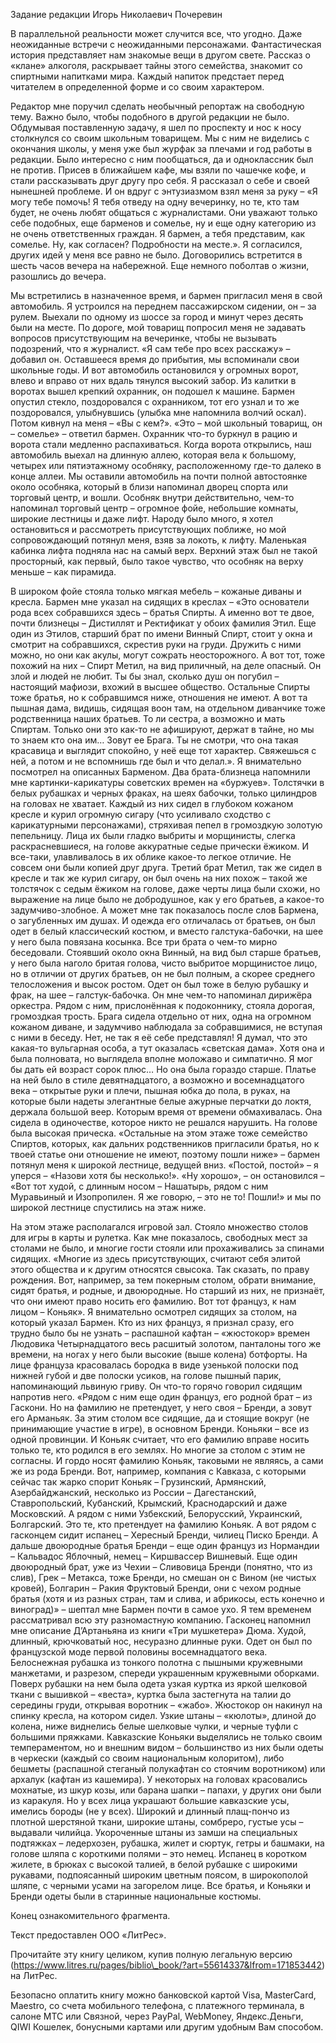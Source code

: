 Задание редакции Игорь Николаевич Почеревин

В параллельной реальности может случится все, что угодно. Даже
неожиданные встречи с неожиданными персонажами. Фантастическая история
представляет нам знакомые вещи в другом свете. Рассказ о «клане»
алкоголя, раскрывает тайны этого семейства, знакомит со спиртными
напитками мира. Каждый напиток предстает перед читателем в определенной
форме и со своим характером.

Редактор мне поручил сделать необычный репортаж на свободную тему. Важно
было, чтобы подобного в другой редакции не было. Обдумывая поставленную
задачу, я шел по проспекту и нос к носу столкнулся со своим школьным
товарищем. Мы с ним не виделись с окончания школы, у меня уже был журфак
за плечами и год работы в редакции. Было интересно с ним пообщаться, да
и одноклассник был не против. Присев в ближайшем кафе, мы взяли по
чашечке кофе, и стали рассказывать друг другу про себя. Я рассказал о
себе и своей нынешней проблеме. И он вдруг с энтузиазмом взял меня за
руку – «Я могу тебе помочь! Я тебя отведу на одну вечеринку, но те, кто
там будет, не очень любят общаться с журналистами. Они уважают только
себе подобных, еще барменов и сомелье, ну и еще одну категорию из не
очень ответственных граждан. Я бармен, а тебя представим, как сомелье.
Ну, как согласен? Подробности на месте.». Я согласился, других идей у
меня все равно не было. Договорились встретится в шесть часов вечера на
набережной. Еще немного поболтав о жизни, разошлись до вечера.

Мы встретились в назначенное время, и бармен пригласил меня в свой
автомобиль. Я устроился на переднем пассажирском сидении, он – за рулем.
Выехали по одному из шоссе за город и минут через десять были на месте.
По дороге, мой товарищ попросил меня не задавать вопросов присутствующим
на вечеринке, чтобы не вызывать подозрений, что я журналист. «Я сам тебе
про всех расскажу» – добавил он. Оставшееся время до прибытия, мы
вспоминали свои школьные годы. И вот автомобиль остановился у огромных
ворот, влево и вправо от них вдаль тянулся высокий забор. Из калитки в
воротах вышел крепкий охранник, он подошел к машине. Бармен опустил
стекло, поздоровался с охранником, тот его узнал и то же поздоровался,
улыбнувшись (улыбка мне напомнила волчий оскал). Потом кивнул на меня –
«Вы с кем?». «Это – мой школьный товарищ, он – сомелье» – ответил
бармен. Охранник что-то буркнул в рацию и ворота стали медленно
распахиваться. Когда ворота открылись, наш автомобиль выехал на длинную
аллею, которая вела к большому, четырех или пятиэтажному особняку,
расположенному где-то далеко в конце аллеи. Мы оставили автомобиль на
почти полной автостоянке около особняка, который в близи напоминал
дворец спорта или торговый центр, и вошли. Особняк внутри действительно,
чем-то напоминал торговый центр – огромное фойе, небольшие комнаты,
широкие лестницы и даже лифт. Народу было много, я хотел остановиться и
рассмотреть присутствующих поближе, но мой сопровождающий потянул меня,
взяв за локоть, к лифту. Маленькая кабинка лифта подняла нас на самый
верх. Верхний этаж был не такой просторный, как первый, было такое
чувство, что особняк на верху меньше – как пирамида.

В широком фойе стояла только мягкая мебель – кожаные диваны и кресла.
Бармен мне указал на сидящих в креслах – «Это основатели рода всех
собравшихся здесь – братья Спирты. А именно вот те двое, почти близнецы
– Дистиллят и Ректификат у обоих фамилия Этил. Еще один из Этилов,
старший брат по имени Винный Спирт, стоит у окна и смотрит на
собравшихся, скрестив руки на груди. Дружить с ними можно, но они как
акулы, могут сожрать неосторожного. А вот тот, тоже похожий на них –
Спирт Метил, на вид приличный, на деле опасный. Он злой и людей не
любит. Ты бы знал, сколько душ он погубил – настоящий мафиози, вхожий в
высшее общество. Остальные Спирты тоже братья, но к собравшимся ниже,
отношения не имеют. А вот та пышная дама, видишь, сидящая воон там, на
отдельном диванчике тоже родственница наших братьев. То ли сестра, а
возможно и мать Спиртам. Только они это как-то не афишируют, держат в
тайне, но мы то знаем кто она им… Зовут ее Брага. Ты не смотри, что она
такая красавица и выглядит спокойно, у неё еще тот характер. Свяжешься с
ней, а потом и не вспомнишь где был и что делал.». Я внимательно
посмотрел на описанных Барменом. Два брата-близнеца напомнили мне
картинки-карикатуры советских времен на «буржуев». Толстячки в белых
рубашках и черных фраках, на шеях бабочки, только цилиндров на головах
не хватает. Каждый из них сидел в глубоком кожаном кресле и курил
огромную сигару (что усиливало сходство с карикатурными персонажами),
стряхивая пепел в громоздкую золотую пепельницу. Лица их были гладко
выбриты и морщинисты, слегка раскрасневшиеся, на голове аккуратные седые
прически ёжиком. И все-таки, улавливалось в их облике какое-то легкое
отличие. Не совсем они были копией друг друга. Третий брат Метил, так же
сидел в кресле и так же курил сигару, он был очень на них похож – такой
же толстячок с седым ёжиком на голове, даже черты лица были схожи, но
выражение на лице было не добродушное, как у его братьев, а какое-то
задумчиво-злобное. А может мне так показалось после слов Бармена, о
загубленных им душах. И одежда его отличалась от братьев, он был одет в
белый классический костюм, и вместо галстука-бабочки, на шее у него была
повязана косынка. Все три брата о чем-то мирно беседовали. Стоявший
около окна Винный, на вид был старше братьев, у него была наголо бритая
голова, чисто выбритое морщинистое лицо, но в отличии от других братьев,
он не был полным, а скорее среднего телосложения и высок ростом. Одет он
был тоже в белую рубашку и фрак, на шее – галстук-бабочка. Он мне чем-то
напоминал дирижёра оркестра. Рядом с ним, прислонённая к подоконнику,
стояла дорогая, громоздкая трость. Брага сидела отдельно от них, одна на
огромном кожаном диване, и задумчиво наблюдала за собравшимися, не
вступая с ними в беседу. Нет, не так я её себе представлял! Я думал, что
это какая-то вульгарная особа, а тут оказалась «светская дама». Хотя она
и была полновата, но выглядела вполне моложаво и симпатично. Я мог бы
дать ей возраст сорок плюс… Но она была гораздо старше. Платье на ней
было в стиле девятнадцатого, а возможно и восемнадцатого века – открытые
руки и плечи, пышная юбка до пола, в руках, на которые были надеты
элегантные белые ажурные перчатки до локтя, держала большой веер.
Которым время от времени обмахивалась. Она сидела в одиночестве, которое
никто не решался нарушить. На голове была высокая прическа. «Остальные
на этом этаже тоже семейство Спиртов, которых, как дальних родственников
пригласили братья, но к твоей статье они отношение не имеют, поэтому
пошли ниже» – бармен потянул меня к широкой лестнице, ведущей вниз.
«Постой, постой» – я уперся – «Назови хотя бы несколько!». «Ну хорошо»,
– он остановился – «Вот тот худой, с длинным носом – Нашатырь, рядом с
ним Муравьиный и Изопропилен. Я же говорю, – это не то! Пошли!» и мы по
широкой лестнице спустились на этаж ниже.

На этом этаже располагался игровой зал. Стояло множество столов для игры
в карты и рулетка. Как мне показалось, свободных мест за столами не
было, и многие гости стояли или прохаживались за спинами сидящих.
«Многие из здесь присутствующих, считают себя элитой этого общества и к
другим относятся свысока. Так сказать, по праву рождения. Вот, например,
за тем покерным столом, обрати внимание, сидят братья, и родные, и
двоюродные. Но старший из них, не признаёт, что они имеют право носить
его фамилию. Вот тот француз, к нам лицом – Коньяк». Я внимательно
осмотрел сидящих за столом, на который указал Бармен. Кто из них
француз, я признал сразу, его трудно было бы не узнать – распашной
кафтан – «жюстокор» времен Людовика Четырнадцатого весь расшитый
золотом, панталоны того же времени, на ногах у него были высокие (выше
колена) ботфорты. На лице француза красовалась бородка в виде узенькой
полоски под нижней губой и две полоски усиков, на голове пышный парик,
напоминающий львиную гриву. Он что-то горячо говорил сидящим напротив
него. «Рядом с ним еще один француз, его родной брат – из Гаскони. Но на
фамилию не претендует, у него своя – Бренди, а зовут его Арманьяк. За
этим столом все сидящие, да и стоящие вокруг (не принимающие участие в
игре), в основном Бренди. Коньяки – все из одной провинции. И Коньяк
считает, что его фамилию вправе носить только те, кто родился в его
землях. Но многие за столом с этим не согласны. И гордо носят фамилию
Коньяк, таковыми не являясь, а сами же из рода Бренди. Вот, например,
компания с Кавказа, с которыми сейчас так жарко спорит Коньяк –
Грузинский, Армянский, Азербайджанский, несколько из России –
Дагестанский, Ставропольский, Кубанский, Крымский, Краснодарский и даже
Московский. А рядом с ними Узбекский, Белорусский, Украинский,
Болгарский. Это те, кто претендует на фамилию Коньяк. А вот рядом с
гасконцем сидит испанец – Хересный Бренди, чилиец Писко Бренди. А дальше
двоюродные братья Бренди – еще один француз из Нормандии – Кальвадос
Яблочный, немец – Киршвассер Вишневый. Еще один двоюродный брат, уже из
Чехии – Сливовица Бренди (понятно, что из слив), Грек – Метакса, тоже
Бренди, но смешан он с Вином (не чистых кровей), Болгарин – Ракия
Фруктовый Бренди, они с чехом родные братья (хотя и из разных стран, там
и слива, и абрикосы, есть конечно и виноград)» – шептал мне Бармен почти
в самое ухо. Я тем временем рассматривал всю эту разномастную компанию.
Гасконец напомнил мне описание Д’Артаньяна из книги «Три мушкетера»
Дюма. Худой, длинный, крючковатый нос, несуразно длинные руки. Одет он
был по французской моде первой половины восемнадцатого века. Белоснежная
рубашка из тонкого полотна с пышными кружевными манжетами, и разрезом,
спереди украшенным кружевными оборками. Поверх рубашки на нем была одета
узкая куртка из яркой шелковой ткани с вышивкой – «веста», куртка была
застегнута на талии до середины груди, открывая воротник – «жабо».
Жюстокор он накинул на спинку кресла, на котором сидел. Узкие штаны –
«кюлоты», длиной до колена, ниже виднелись белые шелковые чулки, и
черные туфли с большими пряжками. Кавказские Коньяки выделялись не
только своим темпераментом, но и внешним видом – большинство из них были
одеты в черкески (каждый со своим национальным колоритом), либо бешметы
(распашной стеганый полукафтан со стоячим воротником) или архалук
(кафтан из кашемира). У некоторых на головах красовались мохнатые, из
шкур козы, или барана шапки – папахи, у других они были из каракуля. Но
у всех лица украшают большие кавказские усы, имелись бороды (не у всех).
Широкий и длинный плащ-пончо из плотной шерстяной ткани, широкие штаны,
сомбреро, густые усы – выдавали чилийца. Укороченные штаны из замши на
специальных подтяжках – ледерхозен, рубашка, жилет и сюртук, гетры и
башмаки, на голове шляпа с короткими полями – это немец. Испанец в
коротком жилете, в брюках с высокой талией, в белой рубашке с широкими
рукавами, подпоясанный широким цветным поясом, в широкополой шляпе, с
черными усами на загорелом лице. Все братья, и Коньяки и Бренди одеты
были в старинные национальные костюмы.

Конец ознакомительного фрагмента.

Текст предоставлен ООО «ЛитРес».

Прочитайте эту книгу целиком, купив полную легальную версию
(https://www.litres.ru/pages/biblio\_book/?art=55614337&lfrom=171853442)
на ЛитРес.

Безопасно оплатить книгу можно банковской картой Visa, MasterCard,
Maestro, со счета мобильного телефона, с платежного терминала, в салоне
МТС или Связной, через PayPal, WebMoney, Яндекс.Деньги, QIWI Кошелек,
бонусными картами или другим удобным Вам способом.
